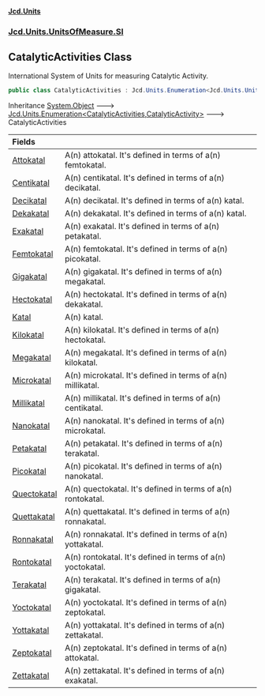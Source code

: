#### [Jcd.Units](index.md 'index')
### [Jcd.Units.UnitsOfMeasure.SI](Jcd.Units.UnitsOfMeasure.SI.md 'Jcd.Units.UnitsOfMeasure.SI')

## CatalyticActivities Class

International System of Units for measuring Catalytic Activity.

```csharp
public class CatalyticActivities : Jcd.Units.Enumeration<Jcd.Units.UnitsOfMeasure.SI.CatalyticActivities, Jcd.Units.UnitTypes.CatalyticActivity>
```

Inheritance [System.Object](https://docs.microsoft.com/en-us/dotnet/api/System.Object 'System.Object') &#129106; [Jcd.Units.Enumeration&lt;](Jcd.Units.Enumeration_TEnumeration,T_.md 'Jcd.Units.Enumeration<TEnumeration,T>')[CatalyticActivities](Jcd.Units.UnitsOfMeasure.SI.CatalyticActivities.md 'Jcd.Units.UnitsOfMeasure.SI.CatalyticActivities')[,](Jcd.Units.Enumeration_TEnumeration,T_.md 'Jcd.Units.Enumeration<TEnumeration,T>')[CatalyticActivity](Jcd.Units.UnitTypes.CatalyticActivity.md 'Jcd.Units.UnitTypes.CatalyticActivity')[&gt;](Jcd.Units.Enumeration_TEnumeration,T_.md 'Jcd.Units.Enumeration<TEnumeration,T>') &#129106; CatalyticActivities

| Fields | |
| :--- | :--- |
| [Attokatal](Jcd.Units.UnitsOfMeasure.SI.CatalyticActivities.Attokatal.md 'Jcd.Units.UnitsOfMeasure.SI.CatalyticActivities.Attokatal') | A(n) attokatal. It's defined in terms of a(n) femtokatal. |
| [Centikatal](Jcd.Units.UnitsOfMeasure.SI.CatalyticActivities.Centikatal.md 'Jcd.Units.UnitsOfMeasure.SI.CatalyticActivities.Centikatal') | A(n) centikatal. It's defined in terms of a(n) decikatal. |
| [Decikatal](Jcd.Units.UnitsOfMeasure.SI.CatalyticActivities.Decikatal.md 'Jcd.Units.UnitsOfMeasure.SI.CatalyticActivities.Decikatal') | A(n) decikatal. It's defined in terms of a(n) katal. |
| [Dekakatal](Jcd.Units.UnitsOfMeasure.SI.CatalyticActivities.Dekakatal.md 'Jcd.Units.UnitsOfMeasure.SI.CatalyticActivities.Dekakatal') | A(n) dekakatal. It's defined in terms of a(n) katal. |
| [Exakatal](Jcd.Units.UnitsOfMeasure.SI.CatalyticActivities.Exakatal.md 'Jcd.Units.UnitsOfMeasure.SI.CatalyticActivities.Exakatal') | A(n) exakatal. It's defined in terms of a(n) petakatal. |
| [Femtokatal](Jcd.Units.UnitsOfMeasure.SI.CatalyticActivities.Femtokatal.md 'Jcd.Units.UnitsOfMeasure.SI.CatalyticActivities.Femtokatal') | A(n) femtokatal. It's defined in terms of a(n) picokatal. |
| [Gigakatal](Jcd.Units.UnitsOfMeasure.SI.CatalyticActivities.Gigakatal.md 'Jcd.Units.UnitsOfMeasure.SI.CatalyticActivities.Gigakatal') | A(n) gigakatal. It's defined in terms of a(n) megakatal. |
| [Hectokatal](Jcd.Units.UnitsOfMeasure.SI.CatalyticActivities.Hectokatal.md 'Jcd.Units.UnitsOfMeasure.SI.CatalyticActivities.Hectokatal') | A(n) hectokatal. It's defined in terms of a(n) dekakatal. |
| [Katal](Jcd.Units.UnitsOfMeasure.SI.CatalyticActivities.Katal.md 'Jcd.Units.UnitsOfMeasure.SI.CatalyticActivities.Katal') | A(n) katal. |
| [Kilokatal](Jcd.Units.UnitsOfMeasure.SI.CatalyticActivities.Kilokatal.md 'Jcd.Units.UnitsOfMeasure.SI.CatalyticActivities.Kilokatal') | A(n) kilokatal. It's defined in terms of a(n) hectokatal. |
| [Megakatal](Jcd.Units.UnitsOfMeasure.SI.CatalyticActivities.Megakatal.md 'Jcd.Units.UnitsOfMeasure.SI.CatalyticActivities.Megakatal') | A(n) megakatal. It's defined in terms of a(n) kilokatal. |
| [Microkatal](Jcd.Units.UnitsOfMeasure.SI.CatalyticActivities.Microkatal.md 'Jcd.Units.UnitsOfMeasure.SI.CatalyticActivities.Microkatal') | A(n) microkatal. It's defined in terms of a(n) millikatal. |
| [Millikatal](Jcd.Units.UnitsOfMeasure.SI.CatalyticActivities.Millikatal.md 'Jcd.Units.UnitsOfMeasure.SI.CatalyticActivities.Millikatal') | A(n) millikatal. It's defined in terms of a(n) centikatal. |
| [Nanokatal](Jcd.Units.UnitsOfMeasure.SI.CatalyticActivities.Nanokatal.md 'Jcd.Units.UnitsOfMeasure.SI.CatalyticActivities.Nanokatal') | A(n) nanokatal. It's defined in terms of a(n) microkatal. |
| [Petakatal](Jcd.Units.UnitsOfMeasure.SI.CatalyticActivities.Petakatal.md 'Jcd.Units.UnitsOfMeasure.SI.CatalyticActivities.Petakatal') | A(n) petakatal. It's defined in terms of a(n) terakatal. |
| [Picokatal](Jcd.Units.UnitsOfMeasure.SI.CatalyticActivities.Picokatal.md 'Jcd.Units.UnitsOfMeasure.SI.CatalyticActivities.Picokatal') | A(n) picokatal. It's defined in terms of a(n) nanokatal. |
| [Quectokatal](Jcd.Units.UnitsOfMeasure.SI.CatalyticActivities.Quectokatal.md 'Jcd.Units.UnitsOfMeasure.SI.CatalyticActivities.Quectokatal') | A(n) quectokatal. It's defined in terms of a(n) rontokatal. |
| [Quettakatal](Jcd.Units.UnitsOfMeasure.SI.CatalyticActivities.Quettakatal.md 'Jcd.Units.UnitsOfMeasure.SI.CatalyticActivities.Quettakatal') | A(n) quettakatal. It's defined in terms of a(n) ronnakatal. |
| [Ronnakatal](Jcd.Units.UnitsOfMeasure.SI.CatalyticActivities.Ronnakatal.md 'Jcd.Units.UnitsOfMeasure.SI.CatalyticActivities.Ronnakatal') | A(n) ronnakatal. It's defined in terms of a(n) yottakatal. |
| [Rontokatal](Jcd.Units.UnitsOfMeasure.SI.CatalyticActivities.Rontokatal.md 'Jcd.Units.UnitsOfMeasure.SI.CatalyticActivities.Rontokatal') | A(n) rontokatal. It's defined in terms of a(n) yoctokatal. |
| [Terakatal](Jcd.Units.UnitsOfMeasure.SI.CatalyticActivities.Terakatal.md 'Jcd.Units.UnitsOfMeasure.SI.CatalyticActivities.Terakatal') | A(n) terakatal. It's defined in terms of a(n) gigakatal. |
| [Yoctokatal](Jcd.Units.UnitsOfMeasure.SI.CatalyticActivities.Yoctokatal.md 'Jcd.Units.UnitsOfMeasure.SI.CatalyticActivities.Yoctokatal') | A(n) yoctokatal. It's defined in terms of a(n) zeptokatal. |
| [Yottakatal](Jcd.Units.UnitsOfMeasure.SI.CatalyticActivities.Yottakatal.md 'Jcd.Units.UnitsOfMeasure.SI.CatalyticActivities.Yottakatal') | A(n) yottakatal. It's defined in terms of a(n) zettakatal. |
| [Zeptokatal](Jcd.Units.UnitsOfMeasure.SI.CatalyticActivities.Zeptokatal.md 'Jcd.Units.UnitsOfMeasure.SI.CatalyticActivities.Zeptokatal') | A(n) zeptokatal. It's defined in terms of a(n) attokatal. |
| [Zettakatal](Jcd.Units.UnitsOfMeasure.SI.CatalyticActivities.Zettakatal.md 'Jcd.Units.UnitsOfMeasure.SI.CatalyticActivities.Zettakatal') | A(n) zettakatal. It's defined in terms of a(n) exakatal. |
